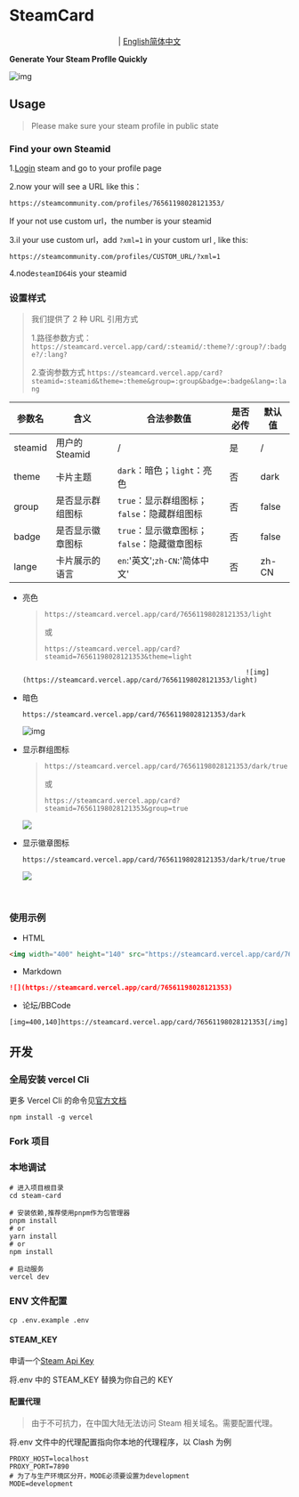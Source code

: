 # SteamCard

<p align='center'>
<b></b> | <a href="https://github.com/yuyinws/steam-card/blob/master/README-en.md">English简体中文</a>
</p>

**Generate Your Steam Proflle Quickly**

![img](https://steamcard.vercel.app/card?steamid=76561198028121353&lang=en)

## Usage

> Please make sure your steam profile in public state

### Find your own Steamid

1.[Login](https://steamcommunity.com/login/home/) steam and go to your profile page

2.now your will see a URL like this：

```
https://steamcommunity.com/profiles/76561198028121353/
```

If your not use custom url，the number is your steamid

3.iI your use custom url，add  `?xml=1` in your custom url , like this:

```
https://steamcommunity.com/profiles/CUSTOM_URL/?xml=1
```

4.node`steamID64`is your steamid

### 设置样式

> 我们提供了 2 种 URL 引用方式
>
> 1.路径参数方式：`https://steamcard.vercel.app/card/:steamid/:theme?/:group?/:badge?/:lang?`
>
> 2.查询参数方式 `https://steamcard.vercel.app/card?steamid=:steamid&theme=:theme&group=:group&badge=:badge&lang=:lang`

| 参数名  | 含义             | 合法参数值                                  | 是否必传 | 默认值 |
| ------- | ---------------- | ------------------------------------------- | -------- | ------ |
| steamid | 用户的 Steamid   | /                                           | 是       | /      |
| theme   | 卡片主题         | `dark`：暗色；`light`：亮色                 | 否       | dark   |
| group   | 是否显示群组图标 | `true`：显示群组图标；`false`：隐藏群组图标 | 否       | false  |
| badge   | 是否显示徽章图标 | `true`：显示徽章图标；`false`：隐藏徽章图标 | 否       | false  |
| lange   | 卡片展示的语言   | `en`:'英文';`zh-CN`:'简体中文'              | 否       | zh-CN  |

- 亮色

  > `https://steamcard.vercel.app/card/76561198028121353/light`
  >
  > 或
  >
  > `https://steamcard.vercel.app/card?steamid=76561198028121353&theme=light`


   														      ![img](https://steamcard.vercel.app/card/76561198028121353/light)	

- 暗色

  `https://steamcard.vercel.app/card/76561198028121353/dark`

  ![img](https://steamcard.vercel.app/card/76561198028121353/dark)

- 显示群组图标

  > `https://steamcard.vercel.app/card/76561198028121353/dark/true`
  >
  > 或
  >
  > `https://steamcard.vercel.app/card?steamid=76561198028121353&group=true`

  ![](https://steamcard.vercel.app/card/76561198028121353/dark/true)

- 显示徽章图标

  `https://steamcard.vercel.app/card/76561198028121353/dark/true/true`

  ![](https://steamcard.vercel.app/card/76561198028121353/dark/true/true)

	​	

### 使用示例

- HTML

```html
<img width="400" height="140" src="https://steamcard.vercel.app/card/76561198028121353"></img>
```

- Markdown

```markdown
![](https://steamcard.vercel.app/card/76561198028121353)
```

- 论坛/BBCode

```bbcode
[img=400,140]https://steamcard.vercel.app/card/76561198028121353[/img]
```

## 开发

### 全局安装 vercel Cli

更多 Vercel Cli 的命令见[官方文档](https://vercel.com/cli)

```shell
npm install -g vercel
```

### Fork 项目

### 本地调试

```shell
# 进入项目根目录
cd steam-card

# 安装依赖,推荐使用pnpm作为包管理器
pnpm install
# or
yarn install
# or
npm install

# 启动服务
vercel dev
```

### ENV 文件配置

```shell
cp .env.example .env
```

#### STEAM_KEY

申请一个[Steam Api Key](https://steamcommunity.com/dev/apikey)

将.env 中的 STEAM_KEY 替换为你自己的 KEY

#### 配置代理

> 由于不可抗力，在中国大陆无法访问 Steam 相关域名。需要配置代理。

将.env 文件中的代理配置指向你本地的代理程序，以 Clash 为例

```shell
PROXY_HOST=localhost
PROXY_PORT=7890
# 为了与生产环境区分开，MODE必须要设置为development
MODE=development
```